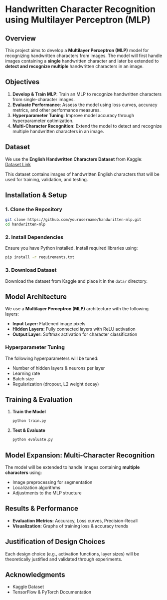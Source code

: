 # Handwritten Character Recognition using Multilayer Perceptron (MLP)

## Overview
This project aims to develop a **Multilayer Perceptron (MLP)** model for recognizing handwritten characters from images. The model will first handle images containing a **single** handwritten character and later be extended to **detect and recognize multiple** handwritten characters in an image.

## Objectives
1. **Develop & Train MLP**: Train an MLP to recognize handwritten characters from single-character images.
2. **Evaluate Performance**: Assess the model using loss curves, accuracy metrics, and other performance measures.
3. **Hyperparameter Tuning**: Improve model accuracy through hyperparameter optimization.
4. **Multi-Character Recognition**: Extend the model to detect and recognize multiple handwritten characters in an image.

## Dataset
We use the **English Handwritten Characters Dataset** from Kaggle:  
[Dataset Link](https://www.kaggle.com/datasets/dhruvildave/english-handwritten-characters-dataset)

This dataset contains images of handwritten English characters that will be used for training, validation, and testing.

## Installation & Setup
### **1. Clone the Repository**
```bash
git clone https://github.com/yourusername/handwritten-mlp.git
cd handwritten-mlp
```

### **2. Install Dependencies**
Ensure you have Python installed. Install required libraries using:
```bash
pip install -r requirements.txt
```

### **3. Download Dataset**
Download the dataset from Kaggle and place it in the `data/` directory.

## Model Architecture
We use a **Multilayer Perceptron (MLP)** architecture with the following layers:
- **Input Layer:** Flattened image pixels
- **Hidden Layers:** Fully connected layers with ReLU activation
- **Output Layer:** Softmax activation for character classification

### **Hyperparameter Tuning**
The following hyperparameters will be tuned:
- Number of hidden layers & neurons per layer
- Learning rate
- Batch size
- Regularization (dropout, L2 weight decay)

## Training & Evaluation
1. **Train the Model**
   ```bash
   python train.py
   ```
2. **Test & Evaluate**
   ```bash
   python evaluate.py
   ```

## Model Expansion: Multi-Character Recognition
The model will be extended to handle images containing **multiple characters** using:
- Image preprocessing for segmentation
- Localization algorithms
- Adjustments to the MLP structure

## Results & Performance
- **Evaluation Metrics:** Accuracy, Loss curves, Precision-Recall
- **Visualization:** Graphs of training loss & accuracy trends

## Justification of Design Choices
Each design choice (e.g., activation functions, layer sizes) will be theoretically justified and validated through experiments.


## Acknowledgments
- Kaggle Dataset
- TensorFlow & PyTorch Documentation

